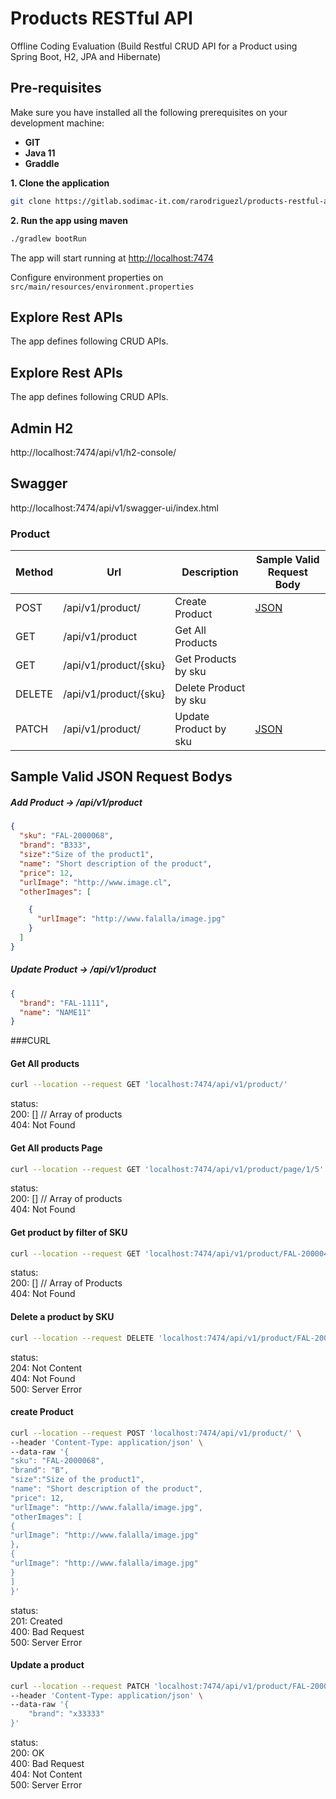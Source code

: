 # Products RESTful API
Offline Coding Evaluation (Build Restful CRUD API for a Product using Spring Boot, H2, JPA and Hibernate)

## Pre-requisites
Make sure you have installed all the following prerequisites on your development machine:
* **GIT**
* **Java 11**
* **Graddle**

**1. Clone the application**

```bash
git clone https://gitlab.sodimac-it.com/rarodriguezl/products-restful-api.git
```

**2. Run the app using maven**

```bash
./gradlew bootRun
```
The app will start running at <http://localhost:7474>

Configure environment properties on `src/main/resources/environment.properties`


## Explore Rest APIs

The app defines following CRUD APIs.

## Explore Rest APIs

The app defines following CRUD APIs.

## Admin H2

http://localhost:7474/api/v1/h2-console/

## Swagger

http://localhost:7474/api/v1/swagger-ui/index.html

### Product

| Method | Url | Description | Sample Valid Request Body | 
| ------ | --- | ---------- | --------------------------- |
| POST   | /api/v1/product/ | Create Product | [JSON](#createProduct) |
| GET   | /api/v1/product | Get All Products  | |
| GET   | /api/v1/product/{sku} | Get Products by sku|
| DELETE   | /api/v1/product/{sku} | Delete Product by sku  |  |
| PATCH   | /api/v1/product/ | Update Product by sku | [JSON](#updateProduct) |
## Sample Valid JSON Request Bodys

##### <a id="createProduct">Add Product -> /api/v1/product</a>
```json
{
  "sku": "FAL-2000068",
  "brand": "B333",
  "size":"Size of the product1",
  "name": "Short description of the product",
  "price": 12,
  "urlImage": "http://www.image.cl",
  "otherImages": [

    {
      "urlImage": "http://www.falalla/image.jpg"
    }
  ]
}
```

##### <a id="updateProduct">Update Product -> /api/v1/product</a>
```json
{
  "brand": "FAL-1111",
  "name": "NAME11"
}
```
###CURL

#### Get All products
```sh
curl --location --request GET 'localhost:7474/api/v1/product/'
```
status:  
200: []  // Array of products  
404: Not Found

#### Get All products Page
```sh
curl --location --request GET 'localhost:7474/api/v1/product/page/1/5'
```
status:  
200: []  // Array of products  
404: Not Found

#### Get product by filter of SKU  
```sh
curl --location --request GET 'localhost:7474/api/v1/product/FAL-2000049'
```
status:  
200: [] // Array of Products    
404: Not Found  

#### Delete a product by SKU
```sh
curl --location --request DELETE 'localhost:7474/api/v1/product/FAL-2000049'
```
status:  
204: Not Content  
404: Not Found  
500: Server Error  

#### create Product
```sh
curl --location --request POST 'localhost:7474/api/v1/product/' \  
--header 'Content-Type: application/json' \  
--data-raw '{  
"sku": "FAL-2000068",  
"brand": "B",  
"size":"Size of the product1",  
"name": "Short description of the product",  
"price": 12,  
"urlImage": "http://www.falalla/image.jpg",  
"otherImages": [  
{  
"urlImage": "http://www.falalla/image.jpg"  
},  
{
"urlImage": "http://www.falalla/image.jpg"
}  
]  
}'  
```
status:  
201: Created   
400: Bad Request   
500: Server Error  

#### Update a product
```sh
curl --location --request PATCH 'localhost:7474/api/v1/product/FAL-2000049' \  
--header 'Content-Type: application/json' \  
--data-raw '{
    "brand": "x33333"  
}'
```
status:  
200: OK   
400: Bad Request   
404: Not Content   
500: Server Error 
